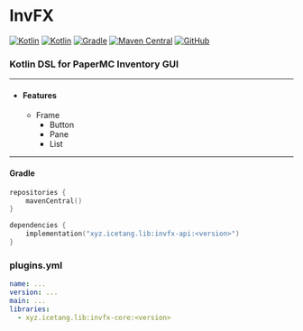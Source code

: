 # InvFX

[![Kotlin](https://img.shields.io/badge/java-17-ED8B00.svg?logo=java)](https://www.azul.com/)
[![Kotlin](https://img.shields.io/badge/kotlin-1.9.22-585DEF.svg?logo=kotlin)](http://kotlinlang.org)
[![Gradle](https://img.shields.io/badge/gradle-8.7-02303A.svg?logo=gradle)](https://gradle.org)
[![Maven Central](https://img.shields.io/maven-central/v/xyz.icetang.lib/invfx-core)](https://search.maven.org/artifact/xyz.icetang.lib/invfx-core)
[![GitHub](https://img.shields.io/github/license/gooddltmdqls/invfx)](https://www.gnu.org/licenses/gpl-3.0.html)


### Kotlin DSL for PaperMC Inventory GUI

---

* #### Features
    * Frame
        * Button
        * Pane
        * List

---

#### Gradle

```kotlin
repositories {
    mavenCentral()
}
```

```kotlin
dependencies {
    implementation("xyz.icetang.lib:invfx-api:<version>")
}
```

### plugins.yml

```yaml
name: ...
version: ...
main: ...
libraries:
  - xyz.icetang.lib:invfx-core:<version>
```
